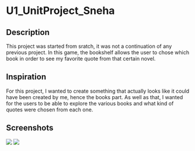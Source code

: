 # U1_UnitProject_Sneha
<h2> Description </h2>
<p> This project was started from sratch, it was not a continuation of any previous project. In this game, the bookshelf allows the user to chose which book in order to see my favorite quote from that certain novel.  <p>
<h2> Inspiration </h2>
For this project, I wanted to create something that actually looks like it could have been created by me, hence the books part. As well as that, I wanted for the users to be able to explore the various books and what kind of quotes were chosen from each one. 
<h2> Screenshots </h2>

<img src = "http://i.imgur.com/JJy1mlP.jpg">
<img src = "http://i.imgur.com/yGG8hD5.png">
